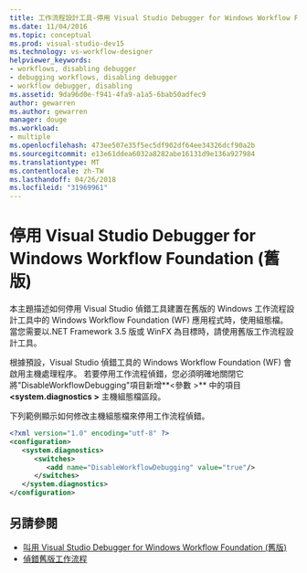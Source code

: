 ```yaml
---
title: 工作流程設計工具-停用 Visual Studio Debugger for Windows Workflow Foundation （舊版）
ms.date: 11/04/2016
ms.topic: conceptual
ms.prod: visual-studio-dev15
ms.technology: vs-workflow-designer
helpviewer_keywords:
- workflows, disabling debugger
- debugging workflows, disabling debugger
- workflow debugger, disabling
ms.assetid: 9da96d0e-f941-4fa9-a1a5-6bab50adfec9
author: gewarren
ms.author: gewarren
manager: douge
ms.workload:
- multiple
ms.openlocfilehash: 473ee507e35f5ec5df902df64ee34326dcf90a2b
ms.sourcegitcommit: e13e61ddea6032a8282abe16131d9e136a927984
ms.translationtype: MT
ms.contentlocale: zh-TW
ms.lasthandoff: 04/26/2018
ms.locfileid: "31969961"
---
```

# <a name="disabling-the-visual-studio-debugger-for-windows-workflow-foundation-legacy"></a>停用 Visual Studio Debugger for Windows Workflow Foundation (舊版)

本主題描述如何停用 Visual Studio 偵錯工具建置在舊版的 Windows 工作流程設計工具中的 Windows Workflow Foundation (WF) 應用程式時，使用組態檔。 當您需要以.NET Framework 3.5 版或 WinFX 為目標時，請使用舊版工作流程設計工具。

 根據預設，Visual Studio 偵錯工具的 Windows Workflow Foundation (WF) 會啟用主機處理程序。 若要停用工作流程偵錯，您必須明確地關閉它將"DisableWorkflowDebugging"項目新增**\<參數 >** 中的項目 **\<system.diagnostics >** 主機組態檔區段。

 下列範例顯示如何修改主機組態檔來停用工作流程偵錯。

```xml
<?xml version="1.0" encoding="utf-8" ?>
<configuration>
   <system.diagnostics>
      <switches>
         <add name="DisableWorkflowDebugging" value="true"/>
      </switches>
   </system.diagnostics>
</configuration>
```

## <a name="see-also"></a>另請參閱

- [叫用 Visual Studio Debugger for Windows Workflow Foundation (舊版)](../workflow-designer/invoking-the-visual-studio-debugger-for-windows-workflow-foundation-legacy.md)
- [偵錯舊版工作流程](../workflow-designer/debugging-legacy-workflows.md)